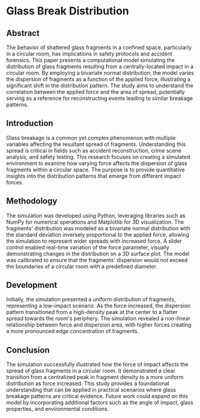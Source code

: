 # Glass Break Distribution

## Abstract

The behavior of shattered glass fragments in a confined space, particularly in a circular room, has implications in safety protocols and accident forensics. This paper presents a computational model simulating the distribution of glass fragments resulting from a centrally-located impact in a circular room. By employing a bivariate normal distribution, the model varies the dispersion of fragments as a function of the applied force, illustrating a significant shift in the distribution pattern. The study aims to understand the correlation between the applied force and the area of spread, potentially serving as a reference for reconstructing events leading to similar breakage patterns.

## Introduction

Glass breakage is a common yet complex phenomenon with multiple variables affecting the resultant spread of fragments. Understanding this spread is critical in fields such as accident reconstruction, crime scene analysis, and safety testing. This research focuses on creating a simulated environment to examine how varying force affects the dispersion of glass fragments within a circular space. The purpose is to provide quantitative insights into the distribution patterns that emerge from different impact forces.

## Methodology

The simulation was developed using Python, leveraging libraries such as NumPy for numerical operations and Matplotlib for 3D visualization. The fragments' distribution was modeled as a bivariate normal distribution with the standard deviation inversely proportional to the applied force, allowing the simulation to represent wider spreads with increased force. A slider control enabled real-time variation of the force parameter, visually demonstrating changes in the distribution on a 3D surface plot. The model was calibrated to ensure that the fragments' dispersion would not exceed the boundaries of a circular room with a predefined diameter.

## Development

Initially, the simulation presented a uniform distribution of fragments, representing a low-impact scenario. As the force increased, the dispersion pattern transitioned from a high-density peak at the center to a flatter spread towards the room's periphery. The simulation revealed a non-linear relationship between force and dispersion area, with higher forces creating a more pronounced edge concentration of fragments.

## Conclusion

The simulation successfully illustrated how the force of impact affects the spread of glass fragments in a circular room. It demonstrated a clear transition from a centralized peak in fragment density to a more uniform distribution as force increased. This study provides a foundational understanding that can be applied in practical scenarios where glass breakage patterns are critical evidence. Future work could expand on this model by incorporating additional factors such as the angle of impact, glass properties, and environmental conditions.

